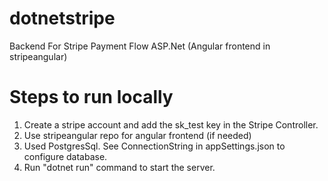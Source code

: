 # dotnetstripe
Backend For Stripe Payment Flow ASP.Net (Angular frontend in stripeangular)

# Steps to run locally
1. Create a stripe account and add the sk_test key in the Stripe Controller.
2. Use stripeangular repo for angular frontend (if needed)
3. Used PostgresSql. See ConnectionString in appSettings.json to configure database.
4. Run "dotnet run" command to start the server.
